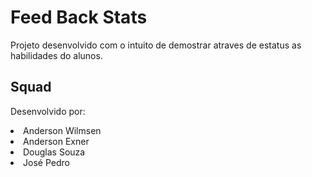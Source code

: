 # Feed Back Stats

Projeto desenvolvido com o intuito de demostrar atraves de estatus as habilidades do alunos.

## Squad

Desenvolvido por: 
  <li> Anderson Wilmsen </li>
  <li> Anderson Exner </li>
  <li> Douglas Souza </li>
  <li> José Pedro </li>

